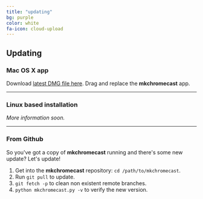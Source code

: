 ```yaml
---
title: "updating"
bg: purple
color: white
fa-icon: cloud-upload
---
```


## Updating

### Mac OS X app

Download [latest DMG file
here](https://github.com/muammar/mkchromecast/releases). Drag and replace the
**mkchromecast** app.

-------------------------

### Linux based installation

_More information soon._

------------------------------------

### From Github

So you've got a copy of **mkchromecast** running and there's some new update?
Let's update!

1. Get into the **mkchromecast** repository: `cd /path/to/mkchromecast`.
2. Run `git pull` to update.
2. `git fetch -p` to clean non existent remote branches.
3. `python mkchromecast.py -v` to verify the new version.

